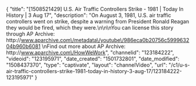 {
    "title": "[1508521429] U.S. Air Traffic Controllers Strike - 1981 | Today In History | 3 Aug 17",
    "description": "On August 3, 1981, U.S. air traffic controllers went on strike, despite a warning from President Ronald Reagan they would be fired, which they were.\n\n\nYou can license this story through AP Archive: http:\/\/www.aparchive.com\/metadata\/youtube\/986eca0b20756c599963204b960b6081 \nFind out more about AP Archive: http:\/\/www.aparchive.com\/HowWeWork",
    "channelid": "123184222",
    "videoid": "123195971",
    "date_created": "1501732801",
    "date_modified": "1508437370",
    "type": "captivate",
    "layout": "channelVideo",
    "url": "\/c1\/u-s-air-traffic-controllers-strike-1981-today-in-history-3-aug-17\/123184222-123195971"
}